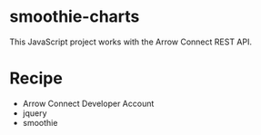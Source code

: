 # smoothie-charts

This JavaScript project works with the Arrow Connect REST API.

# Recipe

* Arrow Connect Developer Account
* jquery
* smoothie
